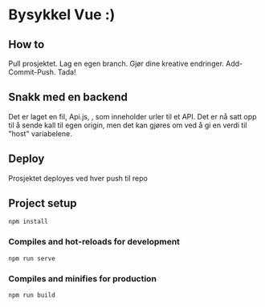 # Bysykkel Vue :)

## How to
Pull prosjektet. Lag en egen branch. Gjør dine kreative endringer. Add-Commit-Push. Tada!

## Snakk med en backend
Det er laget en fil, Api.js, , som inneholder urler til et API. Det er nå satt opp til å sende kall til egen origin, men det kan gjøres om ved å gi en verdi til "host" variabelene.

## Deploy
Prosjektet deployes ved hver push til repo


## Project setup
```
npm install
```

### Compiles and hot-reloads for development
```
npm run serve
```

### Compiles and minifies for production
```
npm run build
```
